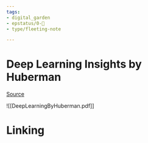 ```yaml
---
tags: 
- digital_garden
- epstatus/0-🌰
- type/fleeting-note

---
```

# Deep Learning Insights by Huberman
[Source](https://www.linkedin.com/posts/christianpoensgen_how-to-remember-everything-you-learn-ugcPost-7197478295301406720-Qc8-?utm_source=share&utm_medium=member_desktop)

![[DeepLearningByHuberman.pdf]]


# Linking


